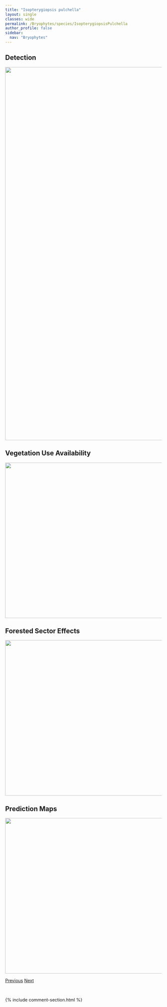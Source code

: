 ```yaml
---
title: "Isopterygiopsis pulchella"
layout: single
classes: wide
permalink: /Bryophytes/species/IsopterygiopsisPulchella
author_profile: false
sidebar:
  nav: "Bryophytes"
---
```


<h2>Detection</h2>

<a href="https://drive.google.com/uc?export=view&id=17wfCZT5v3joS1WqCt9BgMnRKiQElTKYx">
<img src="https://drive.google.com/uc?export=view&id=17wfCZT5v3joS1WqCt9BgMnRKiQElTKYx" height = "1200" width = "800">
</a>


<h2>Vegetation Use Availability</h2>

<a href="https://drive.google.com/uc?export=view&id=1d3lbQ0xjHXkMha3xT13TH6p72hpCuf8j">
<img src="https://drive.google.com/uc?export=view&id=1d3lbQ0xjHXkMha3xT13TH6p72hpCuf8j" height = "500" width = "1000">
</a>


<h2>Forested Sector Effects</h2>

<a href="https://drive.google.com/uc?export=view&id=14ch-j7HYJjiU-_iHXPPbqT_wac5V5vlm">
<img src="https://drive.google.com/uc?export=view&id=14ch-j7HYJjiU-_iHXPPbqT_wac5V5vlm" height = "500" width = "1000">
</a>


<h2>Prediction Maps</h2>

<a href="https://drive.google.com/uc?export=view&id=1Dxmur_Zi4_PKivBtjQgM8bfy4Jy_tFXt">
<img src="https://drive.google.com/uc?export=view&id=1Dxmur_Zi4_PKivBtjQgM8bfy4Jy_tFXt" height = "500" width = "1000">
</a>


<a href="/DevelopmentWebsite/Bryophytes/species/IsopterygiopsisMuelleriana" class="pagination--pager" title="Isopterygiopsis muelleriana">Previous</a> <a href="/DevelopmentWebsite/Bryophytes/species/JaffueliobryumWrightii" class="pagination--pager" title="Jaffueliobryum wrightii">Next</a>

<p>&nbsp;</p>

{% include comment-section.html %}

